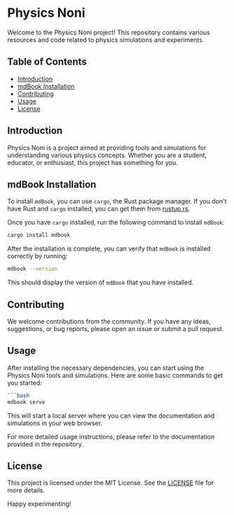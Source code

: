 # Physics Noni

Welcome to the Physics Noni project! This repository contains various resources and code related to physics simulations and experiments.

## Table of Contents
- [Introduction](#introduction)
- [mdBook Installation](#mdbook-installation)
- [Contributing](#contributing)
- [Usage](#usage)
- [License](#license)

## Introduction
Physics Noni is a project aimed at providing tools and simulations for understanding various physics concepts. Whether you are a student, educator, or enthusiast, this project has something for you.
## mdBook Installation

To install `mdBook`, you can use `cargo`, the Rust package manager. If you don't have Rust and `cargo` installed, you can get them from [rustup.rs](https://rustup.rs/).

Once you have `cargo` installed, run the following command to install `mdBook`:

```bash
cargo install mdbook
```

After the installation is complete, you can verify that `mdBook` is installed correctly by running:

```bash
mdbook --version
```

This should display the version of `mdBook` that you have installed.
## Contributing
We welcome contributions from the community. If you have any ideas, suggestions, or bug reports, please open an issue or submit a pull request.
## Usage
After installing the necessary dependencies, you can start using the Physics Noni tools and simulations. Here are some basic commands to get you started:

```bash
```bash
mdbook serve
```

This will start a local server where you can view the documentation and simulations in your web browser.

For more detailed usage instructions, please refer to the documentation provided in the repository.
## License
This project is licensed under the MIT License. See the [LICENSE](MIT) file for more details.

Happy experimenting!